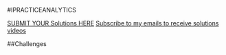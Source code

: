 #IPRACTICEANALYTICS

[SUBMIT YOUR Solutions HERE](https://goo.gl/forms/MzlvOWpjhLTagUdD3?platform=github)
[Subscribe to my emails to receive solutions videos](https://funxexcel.com?platform=github)

##Challenges
